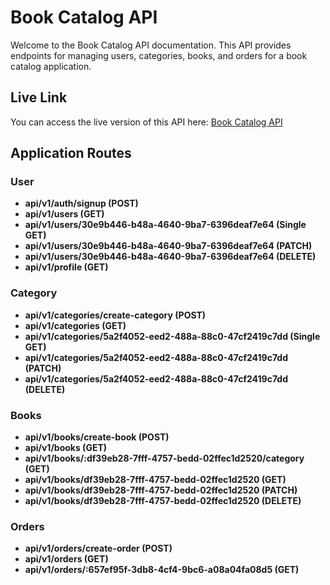 # Book Catalog API

Welcome to the Book Catalog API documentation. This API provides endpoints for managing users, categories, books, and orders for a book catalog application.

## Live Link

You can access the live version of this API here: [Book Catalog API](https://book-catalog-beta.vercel.app/)

## Application Routes

### User

- **api/v1/auth/signup (POST)** 
- **api/v1/users (GET)** 
- **api/v1/users/30e9b446-b48a-4640-9ba7-6396deaf7e64 (Single GET)** 
- **api/v1/users/30e9b446-b48a-4640-9ba7-6396deaf7e64 (PATCH)** 
- **api/v1/users/30e9b446-b48a-4640-9ba7-6396deaf7e64 (DELETE)** 
- **api/v1/profile (GET)** 

### Category

- **api/v1/categories/create-category (POST)** 
- **api/v1/categories (GET)** 
- **api/v1/categories/5a2f4052-eed2-488a-88c0-47cf2419c7dd (Single GET)** 
- **api/v1/categories/5a2f4052-eed2-488a-88c0-47cf2419c7dd (PATCH)** 
- **api/v1/categories/5a2f4052-eed2-488a-88c0-47cf2419c7dd (DELETE)** 

### Books

- **api/v1/books/create-book (POST)** 
- **api/v1/books (GET)** 
- **api/v1/books/:df39eb28-7fff-4757-bedd-02ffec1d2520/category (GET)** 
- **api/v1/books/df39eb28-7fff-4757-bedd-02ffec1d2520 (GET)** 
- **api/v1/books/df39eb28-7fff-4757-bedd-02ffec1d2520 (PATCH)** 
- **api/v1/books/df39eb28-7fff-4757-bedd-02ffec1d2520 (DELETE)** 

### Orders

- **api/v1/orders/create-order (POST)** 
- **api/v1/orders (GET)** 
- **api/v1/orders/:657ef95f-3db8-4cf4-9bc6-a08a04fa08d5 (GET)**

